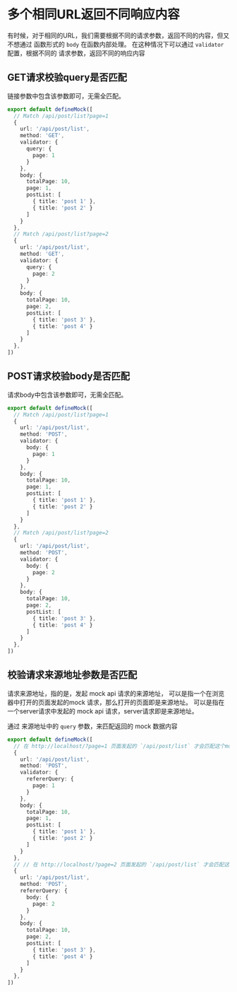 # 多个相同URL返回不同响应内容

有时候，对于相同的URL，我们需要根据不同的请求参数，返回不同的内容，但又不想通过 函数形式的 `body` 在函数内部处理。
在这种情况下可以通过 `validator` 配置，根据不同的 请求参数，返回不同的响应内容


## GET请求校验query是否匹配

链接参数中包含该参数即可，无需全匹配。

```ts
export default defineMock([
  // Match /api/post/list?page=1
  {
    url: '/api/post/list',
    method: 'GET',
    validator: {
      query: {
        page: 1
      }
    },
    body: {
      totalPage: 10,
      page: 1,
      postList: [
        { title: 'post 1' },
        { title: 'post 2' }
      ]
    }
  },
  // Match /api/post/list?page=2
  {
    url: '/api/post/list',
    method: 'GET',
    validator: {
      query: {
        page: 2
      }
    },
    body: {
      totalPage: 10,
      page: 2,
      postList: [
        { title: 'post 3' },
        { title: 'post 4' }
      ]
    }
  },
])
```

## POST请求校验body是否匹配

请求body中包含该参数即可，无需全匹配。

```ts
export default defineMock([
  // Match /api/post/list?page=1
  {
    url: '/api/post/list',
    method: 'POST',
    validator: {
      body: {
        page: 1
      }
    },
    body: {
      totalPage: 10,
      page: 1,
      postList: [
        { title: 'post 1' },
        { title: 'post 2' }
      ]
    }
  },
  // Match /api/post/list?page=2
  {
    url: '/api/post/list',
    method: 'POST',
    validator: {
      body: {
        page: 2
      }
    },
    body: {
      totalPage: 10,
      page: 2,
      postList: [
        { title: 'post 3' },
        { title: 'post 4' }
      ]
    }
  },
])
```

## 校验请求来源地址参数是否匹配

请求来源地址，指的是，发起 mock api 请求的来源地址，
可以是指一个在浏览器中打开的页面发起的mock 请求，那么打开的页面即是来源地址。
可以是指在一个server请求中发起的 mock api 请求，server请求即是来源地址。

通过 来源地址中的 `query` 参数，来匹配返回的 mock 数据内容

```ts
export default defineMock([
  // 在 http://localhost/?page=1 页面发起的 `/api/post/list` 才会匹配这个mock数据内容
  {
    url: '/api/post/list',
    method: 'POST',
    validator: {
      refererQuery: {
        page: 1
      }
    },
    body: {
      totalPage: 10,
      page: 1,
      postList: [
        { title: 'post 1' },
        { title: 'post 2' }
      ]
    }
  },
  // // 在 http://localhost/?page=2 页面发起的 `/api/post/list` 才会匹配这个mock数据内容
  {
    url: '/api/post/list',
    method: 'POST',
    refererQuery: {
      body: {
        page: 2
      }
    },
    body: {
      totalPage: 10,
      page: 2,
      postList: [
        { title: 'post 3' },
        { title: 'post 4' }
      ]
    }
  },
])
```
